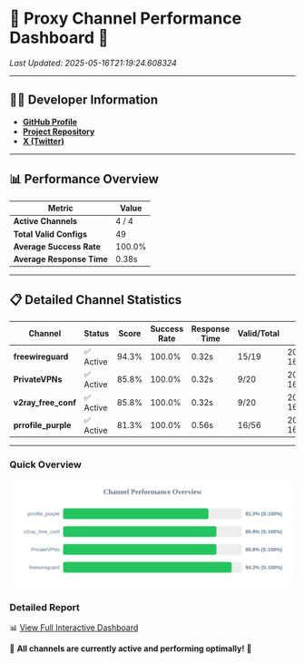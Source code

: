 # 🌟 Proxy Channel Performance Dashboard 🌟

_Last Updated: 2025-05-16T21:19:24.608324_

---

## 👩‍💻 Developer Information

- **[GitHub Profile](https://github.com/4n0nymou3)**  
- **[Project Repository](https://github.com/4n0nymou3/multi-proxy-config-fetcher)**  
- **[X (Twitter)](https://x.com/4n0nymou3)**  

---

## 📊 Performance Overview

| Metric                | Value       |
|-----------------------|-------------|
| **Active Channels**   | 4 / 4       |
| **Total Valid Configs** | 49          |
| **Average Success Rate** | 100.0%      |
| **Average Response Time** | 0.38s       |

---

## 📋 Detailed Channel Statistics

| Channel          | Status     | Score  | Success Rate | Response Time | Valid/Total | Last Success               |
|------------------|------------|--------|--------------|---------------|-------------|----------------------------|
| **freewireguard**  | ✅ Active  | 94.3%  | 100.0% | 0.32s         | 15/19       | 2025-05-16T21:19:24.606543 |
| **PrivateVPNs**  | ✅ Active  | 85.8%  | 100.0% | 0.32s         | 9/20       | 2025-05-16T21:19:24.263337 |
| **v2ray_free_conf**  | ✅ Active  | 85.8%  | 100.0% | 0.32s         | 9/20       | 2025-05-16T21:19:23.915854 |
| **prrofile_purple**  | ✅ Active  | 81.3%  | 100.0% | 0.56s         | 16/56       | 2025-05-16T21:19:23.540186 |

---

### Quick Overview
<div align="center">
  <a href="https://raw.githubusercontent.com/nullluser/NullRepo/refs/heads/main/assets/channel_stats_chart.svg">
    <img src="https://raw.githubusercontent.com/nullluser/NullRepo/refs/heads/main/assets/channel_stats_chart.svg" alt="Source Performance Statistics" width="800">
  </a>
</div>

### Detailed Report
📊 [View Full Interactive Dashboard](https://htmlpreview.github.io/?https://github.com/nullluser/NullRepo/blob/main/assets/performance_report.html)

🎉 **All channels are currently active and performing optimally!** 🎉
